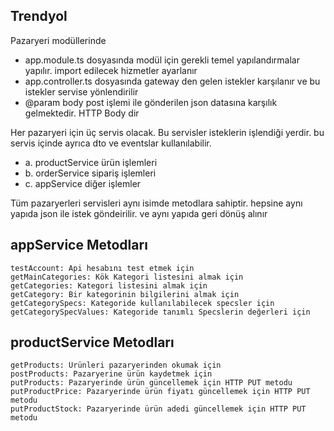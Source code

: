 ## Trendyol

Pazaryeri modüllerinde
* app.module.ts dosyasında modül için gerekli temel yapılandırmalar yapılır. import edilecek hizmetler ayarlanır
* app.controller.ts dosyasında gateway den gelen istekler karşılanır ve bu istekler servise yönlendirilir
* @param body post işlemi ile gönderilen json datasına karşılık gelmektedir. HTTP Body dir

Her pazaryeri için üç servis olacak. Bu servisler isteklerin işlendiği yerdir. bu servis içinde ayrıca dto ve eventslar kullanılabilir.
* a. productService ürün işlemleri
* b. orderService sipariş işlemleri
* c. appService diğer işlemler

Tüm pazaryerleri servisleri aynı isimde metodlara sahiptir. hepsine aynı yapıda json ile istek göndeirilir. ve aynı yapıda geri dönüş alınır
## appService Metodları
```
testAccount: Api hesabını test etmek için
getMainCategories: Kök Kategori listesini almak için
getCategories: Kategori listesini almak için
getCategory: Bir kategorinin bilgilerini almak için
getCategorySpecs: Kategoride kullanılabilecek specsler için
getCategorySpecValues: Kategoride tanımlı Specslerin değerleri için 
```
## productService Metodları
```
getProducts: Ürünleri pazaryerinden okumak için
postProducts: Pazaryerine ürün kaydetmek için
putProducts: Pazaryerinde ürün güncellemek için HTTP PUT metodu
putProductPrice: Pazaryerinde ürün fiyatı güncellemek için HTTP PUT metodu
putProductStock: Pazaryerinde ürün adedi güncellemek için HTTP PUT metodu
```
